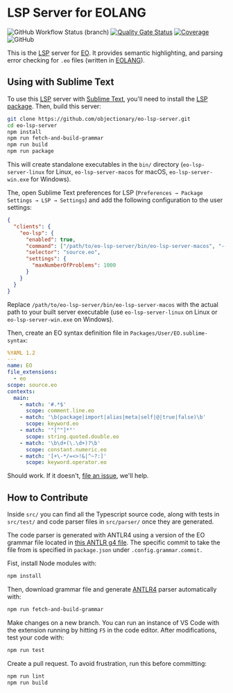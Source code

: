 # LSP Server for EOLANG

![GitHub Workflow Status (branch)](https://img.shields.io/github/actions/workflow/status/GeorgySabaev/eo-lsp-server/build.yml?branch=master)
[![Quality Gate Status](https://sonarcloud.io/api/project_badges/measure?project=GeorgySabaev_eo-lsp-server&metric=alert_status)](https://sonarcloud.io/summary/new_code?id=GeorgySabaev_eo-lsp-server)
[![Coverage](https://sonarcloud.io/api/project_badges/measure?project=GeorgySabaev_eo-lsp-server&metric=coverage)](https://sonarcloud.io/summary/new_code?id=GeorgySabaev_eo-lsp-server)
![GitHub](https://img.shields.io/github/license/GeorgySabaev/eo-lsp-server)

This is the [LSP] server for [EO](https://github.com/objectionary/eo).
It provides semantic highlighting, and parsing error checking for `.eo` files
(written in [EOLANG]).

## Using with Sublime Text

To use this [LSP] server with [Sublime Text], you'll need to install
the [LSP package]. Then, build this server:

```bash
git clone https://github.com/objectionary/eo-lsp-server.git
cd eo-lsp-server
npm install
npm run fetch-and-build-grammar
npm run build
npm run package
```

This will create standalone executables in the `bin/` directory
(`eo-lsp-server-linux` for Linux, `eo-lsp-server-macos` for macOS,
`eo-lsp-server-win.exe` for Windows).

The, open Sublime Text preferences for LSP
(`Preferences → Package Settings → LSP → Settings`) and
add the following configuration to the user settings:

```json
{
  "clients": {
    "eo-lsp": {
      "enabled": true,
      "command": ["/path/to/eo-lsp-server/bin/eo-lsp-server-macos", "--stdio"],
      "selector": "source.eo",
      "settings": {
        "maxNumberOfProblems": 1000
      }
    }
  }
}
```

Replace `/path/to/eo-lsp-server/bin/eo-lsp-server-macos` with the actual path
to your built server executable
(use `eo-lsp-server-linux` on Linux or `eo-lsp-server-win.exe` on Windows).

Then, create an EO syntax definition file in `Packages/User/EO.sublime-syntax`:

```yaml
%YAML 1.2
---
name: EO
file_extensions:
  - eo
scope: source.eo
contexts:
  main:
    - match: '#.*$'
      scope: comment.line.eo
    - match: '\b(package|import|alias|meta|self|@|true|false)\b'
      scope: keyword.eo
    - match: '"[^"]*"'
      scope: string.quoted.double.eo
    - match: '\b\d+(\.\d+)?\b'
      scope: constant.numeric.eo
    - match: '[+\-*/=<>!&|^~?:]'
      scope: keyword.operator.eo
```

Should work. If it doesn't, [file an issue], we'll help.

## How to Contribute

Inside `src/` you can find all the Typescript source code, along with tests
in `src/test/` and code parser files in `src/parser/` once they are generated.

The code parser is generated with ANTLR4 using a version of the EO grammar
file located in [this ANTLR g4 file][g4].
The specific commit to take the file from is specified in `package.json` under `.config.grammar.commit.`

Fist, install Node modules with:

```bash
npm install
```

Then, download grammar file and generate [ANTLR4] parser automatically with:

```bash
npm run fetch-and-build-grammar
```

Make changes on a new branch.
You can run an instance of VS Code with the extension running by hitting `F5`
in the code editor.
After modifications, test your code with:

```bash
npm run test
```

Create a pull request. To avoid frustration, run this before committing:

```bash
npm run lint
npm run build
```

[g4]: https://raw.githubusercontent.com/objectionary/eo/master/eo-parser/src/main/antlr4/org/eolang/parser/Eo.g4
[LSP package]: https://packagecontrol.io/packages/LSP
[LSP]: https://en.wikipedia.org/wiki/Language_Server_Protocol
[EOLANG]: https://www.eolang.org
[ANTLR4]: https://github.com/antlr/antlr4
[Sublime Text]: https://www.sublimetext.com/
[file an issue]: https://github.com/objectionary/eo-lsp-server/issues
